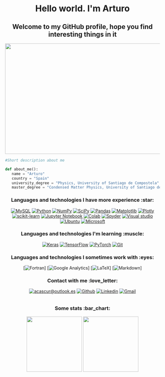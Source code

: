 <h1 align="center">Hello world. I'm Arturo</h1>

<h2 align="center">Welcome to my GitHub profile, hope you find interesting things in it</h2>

<p align="center">
           <img width="912" height="360" src=https://user-images.githubusercontent.com/127188733/224301441-89506049-c588-469c-aa87-1cc6d728fd0a.jpg>
</p>

```python
#Short description about me

def about_me():
   name = "Arturo"
   country = "Spain"
   university_degree = "Physics, University of Santiago de Compostela"
   master_degree = "Condensed Matter Physics, University of Santiago de Compostela"   
```

<h3 align="center">Languages and technologies I have more experience :star:</h3>

<div align="center">
           
[![MySQL](https://img.shields.io/badge/mysql-%2300f.svg?style=for-the-badge&logo=mysql&logoColor=white)]()
[![Python](https://img.shields.io/badge/python-3670A0?style=for-the-badge&logo=python&logoColor=ffdd54)]()
[![NumPy](https://img.shields.io/badge/numpy-%23013243.svg?style=for-the-badge&logo=numpy&logoColor=white)]()
[![SciPy](https://img.shields.io/badge/SciPy-%230C55A5.svg?style=for-the-badge&logo=scipy&logoColor=%white)]()
[![Pandas](https://img.shields.io/badge/pandas-%23150458.svg?style=for-the-badge&logo=pandas&logoColor=white)]()
[![Matplotlib](https://img.shields.io/badge/Matplotlib-%23ffffff.svg?style=for-the-badge&logo=Matplotlib&logoColor=black)]()
[![Plotly](https://img.shields.io/badge/Plotly-%233F4F75.svg?style=for-the-badge&logo=plotly&logoColor=white)]()
[![scikit-learn](https://img.shields.io/badge/scikit--learn-%23F7931E.svg?style=for-the-badge&logo=scikit-learn&logoColor=white)]()
[![Jupyter Notebook](https://img.shields.io/badge/jupyter-%23FA0F00.svg?style=for-the-badge&logo=jupyter&logoColor=white)]()
[![Colab](https://img.shields.io/badge/Colab-F9AB00?style=for-the-badge&logo=googlecolab&color=525252)]()
[![Spyder](https://img.shields.io/badge/Spyder-838485?style=for-the-badge&logo=spyder%20ide&logoColor=maroon)]()
[![Visual studio](https://img.shields.io/badge/Visual_Studio_Code-0078D4?style=for-the-badge&logo=visual%20studio%20code&logoColor=white)]()
[![Ubuntu](https://img.shields.io/badge/Ubuntu-E95420?style=for-the-badge&logo=ubuntu&logoColor=white)]()
[![Microsoft](https://img.shields.io/badge/Microsoft-0078D4?style=for-the-badge&logo=microsoft&logoColor=white)]()
           
</div>

<h3 align="center">Languages and technologies I'm learning :muscle:</h3>

<div align="center">
           
[![Keras](https://img.shields.io/badge/Keras-%23D00000.svg?style=for-the-badge&logo=Keras&logoColor=white)]()
[![TensorFlow](https://img.shields.io/badge/TensorFlow-%23FF6F00.svg?style=for-the-badge&logo=TensorFlow&logoColor=white)]()
[![PyTorch](https://img.shields.io/badge/PyTorch-%23EE4C2C.svg?style=for-the-badge&logo=PyTorch&logoColor=white)]()
[![Git](https://img.shields.io/badge/git-%23F05033.svg?style=for-the-badge&logo=git&logoColor=white)]()

</div>

<h3 align="center">Languages and technologies I sometimes work with :eyes:</h3>

<div align="center">

[![Fortran](https://img.shields.io/badge/Fortran-%23734F96.svg?style=for-the-badge&logo=fortran&logoColor=white)]
[![Google Analytics](https://img.shields.io/badge/Google%20Analytics-E37400?style=for-the-badge&logo=google%20analytics&logoColor=white)]
[![LaTeX](https://img.shields.io/badge/latex-%23008080.svg?style=for-the-badge&logo=latex&logoColor=white)]
[![Markdown](https://img.shields.io/badge/markdown-%23000000.svg?style=for-the-badge&logo=markdown&logoColor=white)]
           
</div>


<h3 align="center">Contact with me :love_letter:</h3>

<div align="center">
           
[![acascur@outlook.es](https://img.shields.io/badge/Microsoft_Outlook-0078D4?style=for-the-badge&logo=microsoft-outlook&logoColor=white)](mailto:acascur@outlook.es)
[![Github](https://img.shields.io/badge/GitHub-100000?style=for-the-badge&logo=github&logoColor=white)]()
[![Linkedin](https://img.shields.io/badge/LinkedIn-0077B5?style=for-the-badge&logo=linkedin&logoColor=white)]()
[![Gmail](https://img.shields.io/badge/Gmail-D14836?style=for-the-badge&logo=Gmail&logoColor=white)]()
           
</div>

```python


```

<h3 align="center">Some stats :bar_chart:</h3>

<div dir="auto" align="center">

<img src="https://github-readme-stats.vercel.app/api?username=acascur&theme=tokyonight" style="max-width: 100%;" height="180em">
<img src="https://github-readme-stats.vercel.app/api/top-langs/?username=acascur&theme=tokyonight" style="max-width: 100%;" height="180em">
           
</div>















